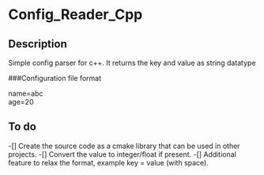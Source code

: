 # Config_Reader_Cpp

## Description

Simple config parser for c++.
It returns the key and value as string datatype

###Configuration file format

name=abc<br/>
age=20<br/>

## To do
-[] Create the source code as a cmake library that can be used in other projects.
-[] Convert the value to integer/float if present.
-[] Additional feature to relax the format, example key = value (with space).


